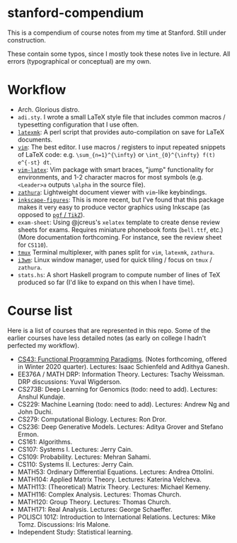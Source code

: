 # stanford-compendium

This is a compendium of course notes from my time at Stanford.  Still under construction.

These contain some typos, since I mostly took these notes live in lecture.  All errors (typographical or conceptual) are my own.

# Workflow

- Arch.  Glorious distro.
- `adi.sty`.  I wrote a small LaTeX style file that includes common macros / typesetting configuration that I use often.
- [`latexmk`](https://ctan.org/pkg/latexmk?lang=en): A perl script that provides auto-compilation on save for LaTeX documents.
- [`vim`](https://www.vim.org/): The best editor.  I use macros / registers to input repeated snippets of LaTeX code: e.g. `\sum_{n=1}^{\infty}` or `\int_{0}^{\infty} f(t) e^{-st} dt`.
- [`vim-latex`](http://vim-latex.sourceforge.net/): Vim package with smart braces, "jump" functionality for environments, and 1-2 character macros for most symbols (e.g. `<Leader>a` outputs `\alpha` in the source file).
- [`zathura`](https://github.com/pwmt/zathura): Lightweight document viewer with `vim`-like keybindings.
- [`inkscape-figures`](https://github.com/gillescastel/inkscape-figures): This is more recent, but I've found that this package makes it very easy to produce vector graphics using Inkscape (as opposed to [`pgf` / `TikZ`](https://ctan.org/pkg/pgf?lang=en)).
- `exam-sheet`: Using @jcreus's `xelatex` template to create dense review sheets for exams.  Requires miniature phonebook fonts (`bell.ttf`, etc.) (More documentation forthcoming. For instance, see the review sheet for `CS110`).
- [`tmux`](https://github.com/tmux/tmux) Terminal multiplexer, with panes split for `vim`, `latexmk`, `zathura`.
- [`i3wm`](https://i3wm.org/): Linux window manager, used for quick tiling / focus on `tmux` / `zathura`.
- `stats.hs`: A short Haskell program to compute number of lines of TeX produced so far (I'd like to expand on this when I have time).

# Course list

Here is a list of courses that are represented in this repo.  Some of the earlier courses have less detailed notes (as early on college I hadn't perfected my workflow).

- [CS43: Functional Programming Paradigms](https://stanford-lambda.gitlab.io/).  (Notes forthcoming, offered in Winter 2020 quarter).  Lectures: Isaac Schienfeld and Adithya Ganesh.
- EE376A / MATH DRP: Information Theory.  Lectures: Tsachy Weissman.  DRP discussions: Yuval Wigderson.
- CS273B: Deep Learning for Genomics (todo: need to add).  Lectures: Anshul Kundaje.
- CS229: Machine Learning (todo: need to add).  Lectures: Andrew Ng and John Duchi.
- CS279: Computational Biology.  Lectures: Ron Dror.
- CS236: Deep Generative Models.  Lectures: Aditya Grover and Stefano Ermon.
- CS161: Algorithms.  
- CS107: Systems I.  Lectures: Jerry Cain.
- CS109: Probability.  Lectures: Mehran Sahami.
- CS110: Systems II.  Lectures: Jerry Cain.
- MATH53: Ordinary Differential Equations.  Lectures: Andrea Ottolini.
- MATH104: Applied Matrix Theory.  Lectures: Katerina Velcheva.
- MATH113: (Theoretical) Matrix Theory.  Lectures: Michael Kemeny.
- MATH116: Complex Analysis.  Lectures: Thomas Church.
- MATH120: Group Theory.  Lectures: Thomas Church.
- MATH171: Real Analysis.  Lectures: George Schaeffer.
- POLISCI 101Z: Introduction to International Relations.  Lectures: Mike Tomz.  Discussions: Iris Malone.
- Independent Study: Statistical learning.
